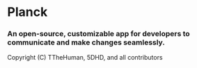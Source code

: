 # Planck

### An open-source, customizable app for developers to communicate and make changes seamlessly.

Copyright (C) TTheHuman, 5DHD, and all contributors

